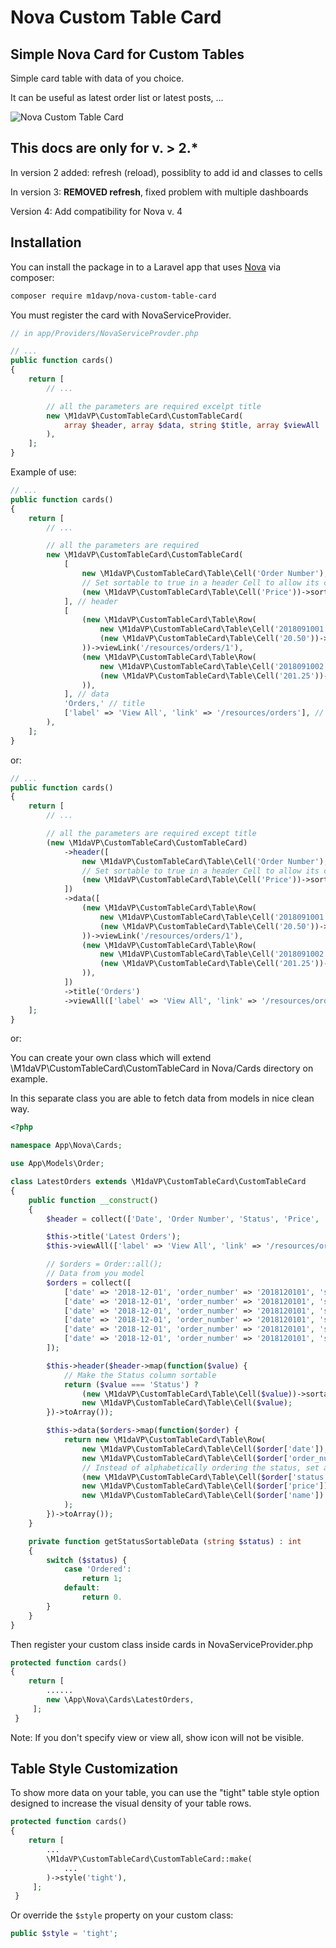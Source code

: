 # Nova Custom Table Card

## Simple Nova Card for Custom Tables

Simple card table with data of you choice.

It can be useful as latest order list or latest posts, ...

![Nova Custom Table Card](https://raw.githubusercontent.com/m1daVP/nova-custom-table-card/master/screenshot.png)

 ## This docs are only for v. > 2.*
 In version 2 added: refresh (reload), possiblity to add id and classes to cells

 In version 3: **REMOVED refresh**, fixed problem with multiple dashboards

Version 4: Add compatibility for Nova v. 4

 ## Installation

You can install the package in to a Laravel app that uses [Nova](https://nova.laravel.com) via composer:

```bash
composer require m1davp/nova-custom-table-card
```

You must register the card with NovaServiceProvider.

```php
// in app/Providers/NovaServiceProvder.php

// ...
public function cards()
{
    return [
        // ...

        // all the parameters are required excelpt title
        new \M1daVP\CustomTableCard\CustomTableCard(
            array $header, array $data, string $title, array $viewAll
        ),
    ];
}
```

Example of use:

```php
// ...
public function cards()
{
    return [
        // ...

        // all the parameters are required
        new \M1daVP\CustomTableCard\CustomTableCard(
            [
                new \M1daVP\CustomTableCard\Table\Cell('Order Number'),
                // Set sortable to true in a header Cell to allow its column's sorting
                (new \M1daVP\CustomTableCard\Table\Cell('Price'))->sortable(true)->class('text-right'),
            ], // header
            [
                (new \M1daVP\CustomTableCard\Table\Row(
                    new \M1daVP\CustomTableCard\Table\Cell('2018091001'),
                    (new \M1daVP\CustomTableCard\Table\Cell('20.50'))->class('text-right')->id('price-2')
                ))->viewLink('/resources/orders/1'),
                (new \M1daVP\CustomTableCard\Table\Row(
                    new \M1daVP\CustomTableCard\Table\Cell('2018091002'),
                    (new \M1daVP\CustomTableCard\Table\Cell('201.25'))->class('text-right')->id('price-2')
                )),
            ], // data
            'Orders,' // title
            ['label' => 'View All', 'link' => '/resources/orders'], // View All
        ),
    ];
}
```

or:

```php
// ...
public function cards()
{
    return [
        // ...

        // all the parameters are required except title
        (new \M1daVP\CustomTableCard\CustomTableCard)
            ->header([
                new \M1daVP\CustomTableCard\Table\Cell('Order Number'),
                // Set sortable to true in a header Cell to allow its column's sorting
                (new \M1daVP\CustomTableCard\Table\Cell('Price'))->sortable(true)->class('text-right'),
            ])
            ->data([
                (new \M1daVP\CustomTableCard\Table\Row(
                    new \M1daVP\CustomTableCard\Table\Cell('2018091001'),
                    (new \M1daVP\CustomTableCard\Table\Cell('20.50'))->class('text-right')->id('price-2')
                ))->viewLink('/resources/orders/1'),
                (new \M1daVP\CustomTableCard\Table\Row(
                    new \M1daVP\CustomTableCard\Table\Cell('2018091002'),
                    (new \M1daVP\CustomTableCard\Table\Cell('201.25'))->class('text-right')->id('price-2')
                )),
            ])
            ->title('Orders')
            ->viewAll(['label' => 'View All', 'link' => '/resources/orders']),
    ];
}
```

or:

You can create your own class which will extend \M1daVP\CustomTableCard\CustomTableCard in Nova/Cards directory on example.

In this separate class you are able to fetch data from models in nice clean way.

```php
<?php

namespace App\Nova\Cards;

use App\Models\Order;

class LatestOrders extends \M1daVP\CustomTableCard\CustomTableCard
{
    public function __construct()
    {
        $header = collect(['Date', 'Order Number', 'Status', 'Price', 'Name']);

        $this->title('Latest Orders');
        $this->viewAll(['label' => 'View All', 'link' => '/resources/orders']);

        // $orders = Order::all();
        // Data from you model
        $orders = collect([
            ['date' => '2018-12-01', 'order_number' => '2018120101', 'status' => 'Ordered', 'price' => '20.55', 'name' => 'John Doe'],
            ['date' => '2018-12-01', 'order_number' => '2018120101', 'status' => 'Ordered', 'price' => '20.55', 'name' => 'John Doe'],
            ['date' => '2018-12-01', 'order_number' => '2018120101', 'status' => 'Ordered', 'price' => '20.55', 'name' => 'John Doe'],
            ['date' => '2018-12-01', 'order_number' => '2018120101', 'status' => 'Ordered', 'price' => '20.55', 'name' => 'John Doe'],
            ['date' => '2018-12-01', 'order_number' => '2018120101', 'status' => 'Ordered', 'price' => '20.55', 'name' => 'John Doe'],
            ['date' => '2018-12-01', 'order_number' => '2018120101', 'status' => 'Ordered', 'price' => '20.55', 'name' => 'John Doe'],
        ]);

        $this->header($header->map(function($value) {
            // Make the Status column sortable
            return ($value === 'Status') ?
                (new \M1daVP\CustomTableCard\Table\Cell($value))->sortable(true) :
                new \M1daVP\CustomTableCard\Table\Cell($value);
        })->toArray());

        $this->data($orders->map(function($order) {
            return new \M1daVP\CustomTableCard\Table\Row(
                new \M1daVP\CustomTableCard\Table\Cell($order['date']),
                new \M1daVP\CustomTableCard\Table\Cell($order['order_number']),
                // Instead of alphabetically ordering the status, set a sortableData value for better representation
                (new \M1daVP\CustomTableCard\Table\Cell($order['status'])->sortableData($this->getStatusSortableData($order['status']))),
                new \M1daVP\CustomTableCard\Table\Cell($order['price']),
                new \M1daVP\CustomTableCard\Table\Cell($order['name'])
            );
        })->toArray());
    }

    private function getStatusSortableData (string $status) : int
    {
        switch ($status) {
            case 'Ordered':
                return 1;            
            default:
                return 0.
        } 
    }
}
```

Then register your custom class inside cards in NovaServiceProvider.php
```php
protected function cards()
{
    return [
        ......
        new \App\Nova\Cards\LatestOrders,
     ];
 }
```

Note: If you don't specify view or view all, show icon will not be visible.

## Table Style Customization
To show more data on your table, you can use the "tight" table style option designed to increase the visual density of your table rows.
```php
protected function cards()
{
    return [
        ...
        \M1daVP\CustomTableCard\CustomTableCard::make(
            ...
        )->style('tight'),
     ];
 }
```
Or override the `$style` property on your custom class:
```php
public $style = 'tight';
```
